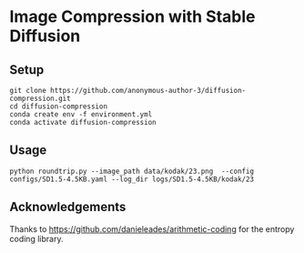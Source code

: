 # Image Compression with Stable Diffusion


## Setup

```
git clone https://github.com/anonymous-author-3/diffusion-compression.git
cd diffusion-compression
conda create env -f environment.yml
conda activate diffusion-compression
```

## Usage

```
python roundtrip.py --image_path data/kodak/23.png  --config configs/SD1.5-4.5KB.yaml --log_dir logs/SD1.5-4.5KB/kodak/23
```

## Acknowledgements

Thanks to https://github.com/danieleades/arithmetic-coding for the entropy coding library.